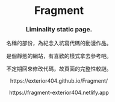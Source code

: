 <h1 align="center">Fragment</h1>
<h3 align="center">Liminality static page.</h3>
<p align="center">名稱的部份，為紀念入坑寫代碼的動漫作品。</p>
<p align="center">是個靜態的網站，有喜歡的樣式拿去參考吧。</p>
<p align="center">不定期回來修改代碼，故頁面的完整性較謎。</p>
<p align="center">https://exterior404.github.io/Fragment/</p>
<p align="center">https://fragment-exterior404.netlify.app</p>